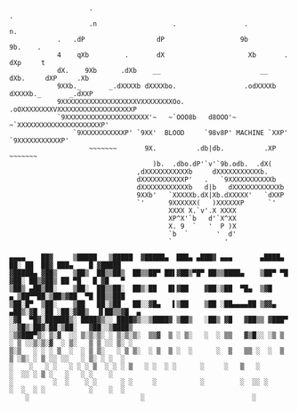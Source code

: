                         .                                                      .
                        .n                   .                 .                  n.
                .   .dP                  dP                   9b                 9b.    .
                4    qXb         .       dX                     Xb       .        dXp     t
                dX.    9Xb      .dXb    __                         __    dXb.     dXP     .Xb
                9XXb._       _.dXXXXb dXXXXbo.                 .odXXXXb dXXXXb._       _.dXXP
                9XXXXXXXXXXXXXXXXXXXVXXXXXXXXOo.           .oOXXXXXXXXVXXXXXXXXXXXXXXXXXXXP
                `9XXXXXXXXXXXXXXXXXXXXX'~   ~`OOO8b   d8OOO'~   ~`XXXXXXXXXXXXXXXXXXXXXP'
                    `9XXXXXXXXXXXP' `9XX'  BLOOD     `98v8P' MACHINE `XXP' `9XXXXXXXXXXXP'
                        ~~~~~~~       9X.          .db|db.          .XP       ~~~~~~~
                                        )b.  .dbo.dP'`v'`9b.odb.  .dX(
                                    ,dXXXXXXXXXXXb     dXXXXXXXXXXXb.
                                    dXXXXXXXXXXXP'   .   `9XXXXXXXXXXXb
                                    dXXXXXXXXXXXXb   d|b   dXXXXXXXXXXXXb
                                    9XXb'   `XXXXXb.dX|Xb.dXXXXX'   `dXXP
                                    `'      9XXXXXX(   )XXXXXXP      `'
                                            XXXX X.`v'.X XXXX
                                            XP^X'`b   d'`X^XX
                                            X. 9  `   '  P )X
                                            `b  `       '  d'
                                            `             '  

    ▄▄▄▄    ██▓     ▒█████   ▒█████  ▓█████▄  ███▄ ▄███▓ ▄▄▄       ▄████▄   ██░ ██  ██▓ ███▄    █ ▓█████ 
    ▓█████▄ ▓██▒    ▒██▒  ██▒▒██▒  ██▒▒██▀ ██▌▓██▒▀█▀ ██▒▒████▄    ▒██▀ ▀█  ▓██░ ██▒▓██▒ ██ ▀█   █ ▓█   ▀ 
    ▒██▒ ▄██▒██░    ▒██░  ██▒▒██░  ██▒░██   █▌▓██    ▓██░▒██  ▀█▄  ▒▓█    ▄ ▒██▀▀██░▒██▒▓██  ▀█ ██▒▒███   
    ▒██░█▀  ▒██░    ▒██   ██░▒██   ██░░▓█▄   ▌▒██    ▒██ ░██▄▄▄▄██ ▒▓▓▄ ▄██▒░▓█ ░██ ░██░▓██▒  ▐▌██▒▒▓█  ▄ 
    ░▓█  ▀█▓░██████▒░ ████▓▒░░ ████▓▒░░▒████▓ ▒██▒   ░██▒ ▓█   ▓██▒▒ ▓███▀ ░░▓█▒░██▓░██░▒██░   ▓██░░▒████▒
    ░▒▓███▀▒░ ▒░▓  ░░ ▒░▒░▒░ ░ ▒░▒░▒░  ▒▒▓  ▒ ░ ▒░   ░  ░ ▒▒   ▓▒█░░ ░▒ ▒  ░ ▒ ░░▒░▒░▓  ░ ▒░   ▒ ▒ ░░ ▒░ ░
    ▒░▒   ░ ░ ░ ▒  ░  ░ ▒ ▒░   ░ ▒ ▒░  ░ ▒  ▒ ░  ░      ░  ▒   ▒▒ ░  ░  ▒    ▒ ░▒░ ░ ▒ ░░ ░░   ░ ▒░ ░ ░  ░
    ░    ░   ░ ░   ░ ░ ░ ▒  ░ ░ ░ ▒   ░ ░  ░ ░      ░     ░   ▒   ░         ░  ░░ ░ ▒ ░   ░   ░ ░    ░   
    ░          ░  ░    ░ ░      ░ ░     ░           ░         ░  ░░ ░       ░  ░  ░ ░           ░    ░  ░
        ░                            ░                           ░
